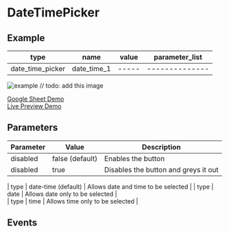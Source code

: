 # DateTimePicker

## Example

| type             | name          | value | parameter_list |
| ---------------- | ------------  | ----- | -------------- |
| date_time_picker | date_time_1   | ----- | -------------- |	


![example](../assets/images/date-time-picker.png) // todo: add this image

[Google Sheet Demo](https://docs.google.com/spreadsheets/d/1Ff1QbrAKWpENp6QNeHVAw6_7KtkXz6zngRTSKqHMssw/edit?gid=569531329#gid=569531329)   
[Live Preview Demo](https://idems-debug.web.app/template/comp_date_time_picker)

## Parameters

| Parameter             | Value               | Description                          |
| ---------             | ------------------  | ------------------------------------ |
| disabled	            | false (default)     | Enables the button                   |
| disabled	            | true                | Disables the button and greys it out |

| type                  | date-time (default) | Allows date and time to be selected  |
| type                  | date                | Allows date only to be selected      |  
| type                  | time                | Allows time only to be selected      |  

## Events

